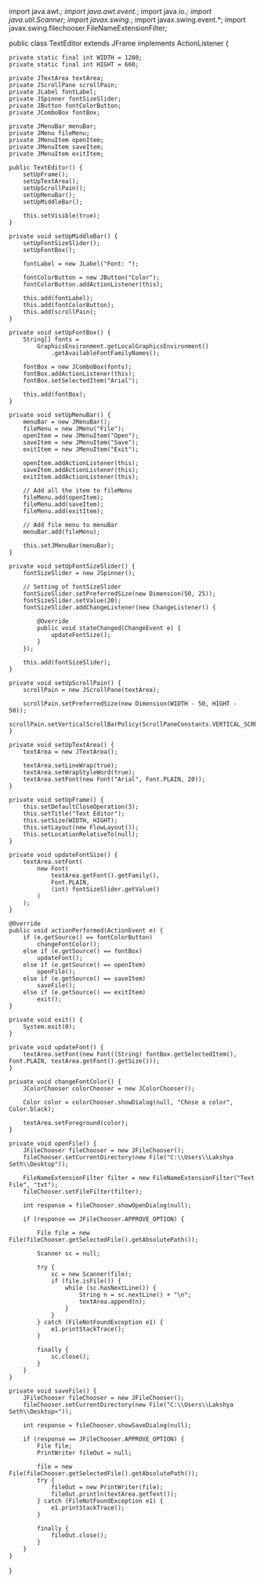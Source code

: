 import java.awt.*;
import java.awt.event.*;
import java.io.*;
import java.util.Scanner;
import javax.swing.*;
import javax.swing.event.*;
import javax.swing.filechooser.FileNameExtensionFilter;

public class TextEditor extends JFrame implements ActionListener {

	private static final int WIDTH = 1280;
	private static final int HIGHT = 660;

	private JTextArea textArea;
	private JScrollPane scrollPain;
	private JLabel fontLabel;
	private JSpinner fontSizeSlider;
	private JButton fontColorButton;
	private JComboBox fontBox;

	private JMenuBar menuBar;
	private JMenu fileMenu;
	private JMenuItem openItem;
	private JMenuItem saveItem;
	private JMenuItem exitItem;

	public TextEditor() {
		setUpFrame();
		setUpTextArea();
		setUpScrollPain();
		setUpMenuBar();
		setUpMiddleBar();

		this.setVisible(true);
	}

	private void setUpMiddleBar() {
		setUpFontSizeSlider();
		setUpFontBox();

		fontLabel = new JLabel("Font: ");

		fontColorButton = new JButton("Color");
		fontColorButton.addActionListener(this);

		this.add(fontLabel);
		this.add(fontColorButton);
		this.add(scrollPain);
	}

	private void setUpFontBox() {
		String[] fonts = 
			GraphicsEnvironment.getLocalGraphicsEnvironment()
				.getAvailableFontFamilyNames();

		fontBox = new JComboBox(fonts);
		fontBox.addActionListener(this);
		fontBox.setSelectedItem("Arial");

		this.add(fontBox);
	}

	private void setUpMenuBar() {
		menuBar = new JMenuBar();
		fileMenu = new JMenu("File");
		openItem = new JMenuItem("Open");
		saveItem = new JMenuItem("Save");
		exitItem = new JMenuItem("Exit");

		openItem.addActionListener(this);
		saveItem.addActionListener(this);
		exitItem.addActionListener(this);

		// Add all the item to fileMenu
		fileMenu.add(openItem);
		fileMenu.add(saveItem);
		fileMenu.add(exitItem);

		// Add file menu to menuBar
		menuBar.add(fileMenu);

		this.setJMenuBar(menuBar);
	}

	private void setUpFontSizeSlider() {
		fontSizeSlider = new JSpinner();

		// Setting of fontSizeSlider
		fontSizeSlider.setPreferredSize(new Dimension(50, 25));
		fontSizeSlider.setValue(20);
		fontSizeSlider.addChangeListener(new ChangeListener() {

			@Override
			public void stateChanged(ChangeEvent e) {
				updateFontSize();
			}
		});

		this.add(fontSizeSlider);
	}

	private void setUpScrollPain() {
		scrollPain = new JScrollPane(textArea);

		scrollPain.setPreferredSize(new Dimension(WIDTH - 50, HIGHT - 50));
		scrollPain.setVerticalScrollBarPolicy(ScrollPaneConstants.VERTICAL_SCROLLBAR_ALWAYS);
	}

	private void setUpTextArea() {
		textArea = new JTextArea();

		textArea.setLineWrap(true);
		textArea.setWrapStyleWord(true);
		textArea.setFont(new Font("Arial", Font.PLAIN, 20));
	}

	private void setUpFrame() {
		this.setDefaultCloseOperation(3);
		this.setTitle("Text Editor");
		this.setSize(WIDTH, HIGHT);
		this.setLayout(new FlowLayout());
		this.setLocationRelativeTo(null);
	}

	private void updateFontSize() {
		textArea.setFont(
			new Font(
				textArea.getFont().getFamily(),
				Font.PLAIN,
		 		(int) fontSizeSlider.getValue()
			)
		);
	}

	@Override
	public void actionPerformed(ActionEvent e) {
		if (e.getSource() == fontColorButton)
			changeFontColor();
		else if (e.getSource() == fontBox)
			updateFont();
		else if (e.getSource() == openItem)
			openFile();
		else if (e.getSource() == saveItem)
			saveFile();
		else if (e.getSource() == exitItem)
			exit();
	}

	private void exit() {
		System.exit(0);
	}

	private void updateFont() {
		textArea.setFont(new Font((String) fontBox.getSelectedItem(), Font.PLAIN, textArea.getFont().getSize()));
	}

	private void changeFontColor() {
		JColorChooser colorChooser = new JColorChooser();

		Color color = colorChooser.showDialog(null, "Chose a color", Color.black);

		textArea.setForeground(color);
	}

	private void openFile() {
		JFileChooser fileChooser = new JFileChooser();
		fileChooser.setCurrentDirectory(new File("C:\\Users\\Lakshya Seth\\Desktop"));

		FileNameExtensionFilter filter = new FileNameExtensionFilter("Text File", "txt");
		fileChooser.setFileFilter(filter);

		int response = fileChooser.showOpenDialog(null);

		if (response == JFileChooser.APPROVE_OPTION) {

			File file = new File(fileChooser.getSelectedFile().getAbsolutePath());

			Scanner sc = null;

			try {
				sc = new Scanner(file);
				if (file.isFile()) {
					while (sc.hasNextLine()) {
						String n = sc.nextLine() + "\n";
						textArea.append(n);
					}
				}
			} catch (FileNotFoundException e1) {
				e1.printStackTrace();
			}

			finally {
				sc.close();
			}
		}
	}

	private void saveFile() {
		JFileChooser fileChooser = new JFileChooser();
		fileChooser.setCurrentDirectory(new File("C:\\Users\\Lakshya Seth\\Desktop>"));

		int response = fileChooser.showSaveDialog(null);

		if (response == JFileChooser.APPROVE_OPTION) {
			File file;
			PrintWriter fileOut = null;

			file = new File(fileChooser.getSelectedFile().getAbsolutePath());
			try {
				fileOut = new PrintWriter(file);
				fileOut.println(textArea.getText());
			} catch (FileNotFoundException e1) {
				e1.printStackTrace();
			}

			finally {
				fileOut.close();
			}
		}
	}
}
